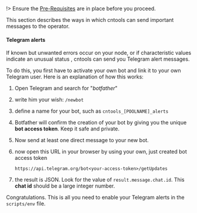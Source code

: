 !> Ensure the [Pre-Requisites](basics.md#pre-requisites) are in place before you proceed.

This section describes the ways in which cntools can send important messages to the operator.

#### Telegram alerts

If known but unwanted errors occur on your node, or if characteristic values indicate an unusual status , cntools can send you Telegram alert messages. 

To do this, you first have to activate your own bot and link it to your own Telegram user. Here is an explanation of how this works:

1. Open Telegram and search for "*botfather*"

2. write him your wish: `/newbot`

3. define a name for your bot, such as `cntools_[POOLNAME]_alerts`

4. Botfather will confirm the creation of your bot by giving you the unique **bot access token**. Keep it safe and private.

5. Now send at least one direct message to your new bot.

6. now open this URL in your browser by using your own, just created bot access token

   ```
   https://api.telegram.org/bot<your-access-token>/getUpdates
   ```

7. the result is JSON. Look for the value of `result.message.chat.id`. 
   This **chat id** should be a large integer number.

Congratulations. This is all you need to enable your Telegram alerts in the `scripts/env` file.